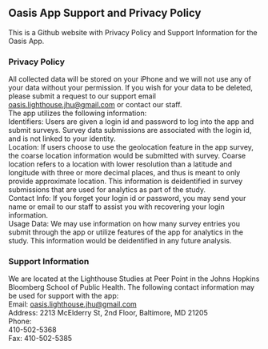 ## Oasis App Support and Privacy Policy

This is a Github website with Privacy Policy and Support Information for the Oasis App.

### Privacy Policy
All collected data will be stored on your iPhone and we will not use any of your data without your permission. If you wish for your data to be deleted, please submit a request to our support email oasis.lighthouse.jhu@gmail.com or contact our staff.     
The app utilizes the following information:  
Identifiers: Users are given a login id and password to log into the app and submit surveys. Survey data submissions are associated with the login id, and is not linked to your identity.    
Location: If users choose to use the geolocation feature in the app survey, the coarse location information would be submitted with survey. Coarse location refers to a location with lower resolution than a latitude and longitude with three or more decimal places, and thus is meant to only provide approximate location. This information is deidentified in survey submissions that are used for analytics as part of the study.    
Contact Info: If you forget your login id or password, you may send your name or email to our staff to assist you with recovering your login information.  
Usage Data: We may use information on how many survey entries you submit through the app or utilize features of the app for analytics in the study. This information would be deidentified in any future analysis.  

### Support Information
We are located at the Lighthouse Studies at Peer Point in the Johns Hopkins Bloomberg School of Public Health. The following contact information may be used for support with the app:  
Email: oasis.lighthouse.jhu@gmail.com  
Address: 2213 McElderry St, 2nd Floor, Baltimore, MD 21205  
Phone:  
410-502-5368    
Fax: 410-502-5385  
